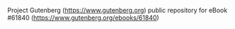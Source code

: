 Project Gutenberg (https://www.gutenberg.org) public repository for eBook #61840 (https://www.gutenberg.org/ebooks/61840)
